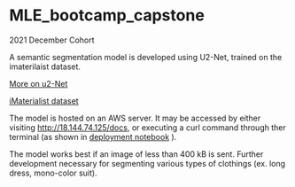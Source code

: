 # MLE_bootcamp_capstone
2021 December Cohort 

A semantic segmentation model is developed using U2-Net, trained on the imaterilaist dataset. 

[More on u2-Net](https://xuebinqin.github.io/U2Net_PR_2020.pdf)

[iMaterialist dataset](https://www.kaggle.com/c/imaterialist-fashion-2019-FGVC6/data)

The model is hosted on an AWS server. 
It may be accessed by either visiting http://18.144.74.125/docs, or executing a curl command through ther terminal (as shown in [deployment notebook](https://github.com/narek-g/Capstone_Project/blob/main/Production/Deployment/deployment.ipynb) ). 


The model works best if an image of less than 400 kB is sent.
Further development necessary for segmenting various types of clothings (ex. long dress, mono-color suit). 